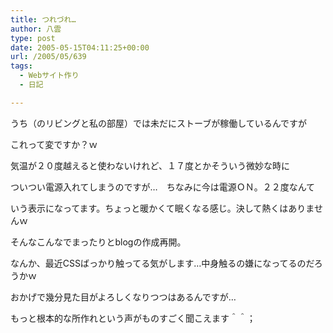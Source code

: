 ```yaml
---
title: つれづれ…
author: 八雲
type: post
date: 2005-05-15T04:11:25+00:00
url: /2005/05/639
tags:
  - Webサイト作り
  - 日記

---
```

うち（のリビングと私の部屋）では未だにストーブが稼働しているんですが
  
これって変ですか？ｗ
  
気温が２０度越えると使わないけれど、１７度とかそういう微妙な時に
  
ついつい電源入れてしまうのですが…　ちなみに今は電源ＯＮ。２２度なんて
  
いう表示になってます。ちょっと暖かくて眠くなる感じ。決して熱くはありませんｗ

そんなこんなでまったりとblogの作成再開。
  
なんか、最近CSSばっかり触ってる気がします…中身触るの嫌になってるのだろうかｗ
  
おかげで幾分見た目がよろしくなりつつはあるんですが…
  
もっと根本的な所作れという声がものすごく聞こえます＾＾；
